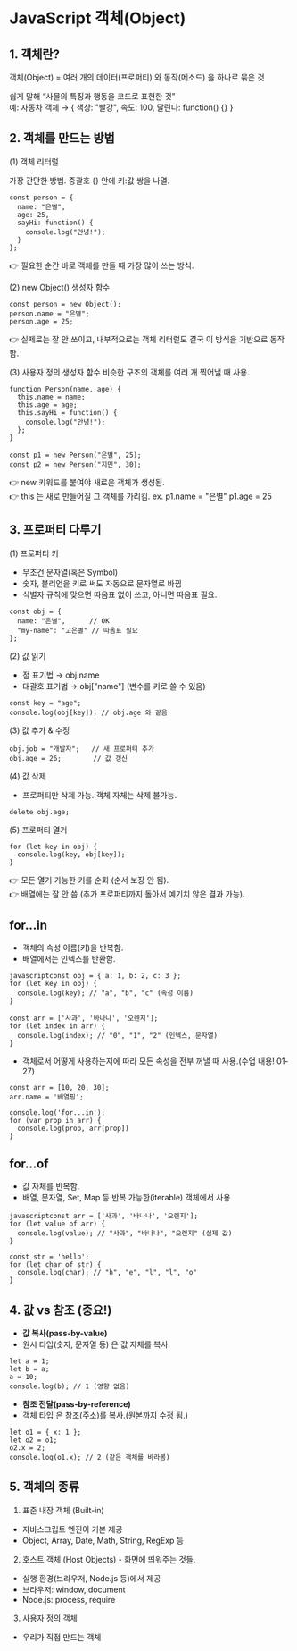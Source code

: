 # JavaScript 객체(Object)

## 1. 객체란?

객체(Object) = 여러 개의 데이터(프로퍼티) 와 동작(메소드) 을 하나로 묶은 것

쉽게 말해 “사물의 특징과 행동을 코드로 표현한 것”  
예: 자동차 객체 → { 색상: "빨강", 속도: 100, 달린다: function() {} }

## 2. 객체를 만드는 방법

(1) 객체 리터럴

가장 간단한 방법. 중괄호 {} 안에 키:값 쌍을 나열.
```
const person = {
  name: "은별",
  age: 25,
  sayHi: function() {
    console.log("안녕!");
  }
};
```
👉 필요한 순간 바로 객체를 만들 때 가장 많이 쓰는 방식.

(2) new Object() 생성자 함수
```
const person = new Object();
person.name = "은별";
person.age = 25;
```
👉 실제로는 잘 안 쓰이고, 내부적으로는 객체 리터럴도 결국 이 방식을 기반으로 동작함.

(3) 사용자 정의 생성자 함수
비슷한 구조의 객체를 여러 개 찍어낼 때 사용.
```
function Person(name, age) {
  this.name = name;
  this.age = age;
  this.sayHi = function() {
    console.log("안녕!");
  };
}

const p1 = new Person("은별", 25);
const p2 = new Person("지민", 30);
```
👉 new 키워드를 붙여야 새로운 객체가 생성됨.  
👉 this 는 새로 만들어질 그 객체를 가리킴.
   ex.  p1.name = "은별"
        p1.age = 25

## 3. 프로퍼티 다루기
(1) 프로퍼티 키

- 무조건 문자열(혹은 Symbol)
- 숫자, 불리언을 키로 써도 자동으로 문자열로 바뀜
- 식별자 규칙에 맞으면 따옴표 없이 쓰고, 아니면 따옴표 필요.
```
const obj = {
  name: "은별",      // OK
  "my-name": "고은별" // 따옴표 필요
};
```

(2) 값 읽기

- 점 표기법 → obj.name
- 대괄호 표기법 → obj["name"] (변수를 키로 쓸 수 있음)

```
const key = "age";
console.log(obj[key]); // obj.age 와 같음
```

(3) 값 추가 & 수정
```
obj.job = "개발자";   // 새 프로퍼티 추가
obj.age = 26;        // 값 갱신
```

(4) 값 삭제
- 프로퍼티만 삭제 가능. 객체 자체는 삭제 불가능.
```
delete obj.age;
```

(5) 프로퍼티 열거
```
for (let key in obj) {
  console.log(key, obj[key]);
}
```

👉 모든 열거 가능한 키를 순회 (순서 보장 안 됨).  
👉 배열에는 잘 안 씀 (추가 프로퍼티까지 돌아서 예기치 않은 결과 가능).

## for...in

- 객체의 속성 이름(키)을 반복함.  
- 배열에서는 인덱스를 반환함.

```
javascriptconst obj = { a: 1, b: 2, c: 3 };
for (let key in obj) {
  console.log(key); // "a", "b", "c" (속성 이름)
}

const arr = ['사과', '바나나', '오렌지'];
for (let index in arr) {
  console.log(index); // "0", "1", "2" (인덱스, 문자열)
}
```

- 객체로서 어떻게 사용하는지에 따라 모든 속성을 전부 꺼낼 때 사용.(수업 내용! 01-27)
```
const arr = [10, 20, 30];
arr.name = '배열핑';

console.log('for...in');
for (var prop in arr) {
  console.log(prop, arr[prop])
}
```

## for...of

- 값 자체를 반복함.  
- 배열, 문자열, Set, Map 등 반복 가능한(iterable) 객체에서 사용

```
javascriptconst arr = ['사과', '바나나', '오렌지'];
for (let value of arr) {
  console.log(value); // "사과", "바나나", "오렌지" (실제 값)
}

const str = 'hello';
for (let char of str) {
  console.log(char); // "h", "e", "l", "l", "o"
}
```
## 4. 값 vs 참조 (중요!)

- **값 복사(pass-by-value)**
- 원시 타입(숫자, 문자열 등) 은 값 자체를 복사.

```
let a = 1;
let b = a;
a = 10;
console.log(b); // 1 (영향 없음)
```

- **참조 전달(pass-by-reference)**
- 객체 타입 은 참조(주소)를 복사.(원본까지 수정 됨.)

```
let o1 = { x: 1 };
let o2 = o1;
o2.x = 2;
console.log(o1.x); // 2 (같은 객체를 바라봄)
```

## 5. 객체의 종류

1. 표준 내장 객체 (Built-in)

- 자바스크립트 엔진이 기본 제공
- Object, Array, Date, Math, String, RegExp 등

2. 호스트 객체 (Host Objects) - 화면에 띄워주는 것들.

- 실행 환경(브라우저, Node.js 등)에서 제공
- 브라우저: window, document
- Node.js: process, require

3. 사용자 정의 객체

- 우리가 직접 만드는 객체